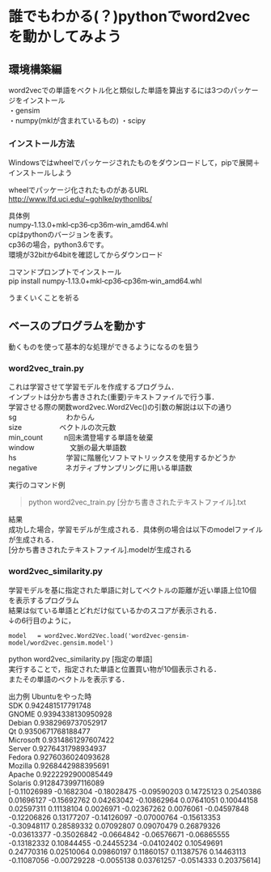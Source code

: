 # 誰でもわかる(？)pythonでword2vecを動かしてみよう

## 環境構築編
word2vecでの単語をベクトル化と類似した単語を算出するには3つのパッケージをインストール  
・gensim  
・numpy(mklが含まれているもの)
・scipy

### インストール方法  
Windowsではwheelでパッケージされたものをダウンロードして，pipで展開＋インストールしよう  

wheelでパッケージ化されたものがあるURL  
http://www.lfd.uci.edu/~gohlke/pythonlibs/

具体例  
numpy‑1.13.0+mkl‑cp36‑cp36m‑win_amd64.whl  
cpはpythonのバージョンを表す。  
cp36の場合，python3.6です。  
環境が32bitか64bitを確認してからダウンロード

コマンドプロンプトでインストール  
pip install numpy‑1.13.0+mkl‑cp36‑cp36m‑win_amd64.whl

うまくいくことを祈る  

## ベースのプログラムを動かす
動くものを使って基本的な処理ができるようになるのを狙う  

### word2vec_train.py
これは学習させて学習モデルを作成するプログラム．  
インプットは分かち書きされた(重要)テキストファイルで行う事．  
学習させる際の関数word2vec.Word2Vec()の引数の解説は以下の通り  
sg　　　　　　　わからん  
size  　　　　　ベクトルの次元数  
min_count　　　n回未満登場する単語を破棄  
window　　　　　文脈の最大単語数  
hs　　　　　　　学習に階層化ソフトマトリックスを使用するかどうか  
negative　　　　ネガティブサンプリングに用いる単語数

実行のコマンド例
>python word2vec_train.py [分かち書きされたテキストファイル].txt

結果  
成功した場合，学習モデルが生成される．具体例の場合は以下のmodelファイルが生成される．  
[分かち書きされたテキストファイル].modelが生成される  

### word2vec_similarity.py  
学習モデルを基に指定された単語に対してベクトルの距離が近い単語上位10個を表示するプログラム  
結果は似ている単語とどれだけ似ているかのスコアが表示される．  
↓の6行目のように，  

    model   = word2vec.Word2Vec.load('word2vec-gensim-model/word2vec.gensim.model')

python word2vec_similarity.py [指定の単語]  
実行することで，指定された単語と位置買い物が10個表示される．  
またその単語のベクトルを表示する．

出力例  Ubuntuをやった時  
SDK      0.942481517791748  
GNOME    0.9394338130950928  
Debian   0.9382969737052917  
Qt       0.9350671768188477  
Microsoft        0.9314861297607422  
Server   0.9276431798934937  
Fedora   0.9276036024093628  
Mozilla          0.9268442988395691  
Apache   0.9222292900085449  
Solaris          0.9128473997116089  
[-0.11026989 -0.1682304  -0.18028475 -0.09590203  0.14725123  0.2540386
  0.01696127 -0.15692762  0.04263042 -0.10862964  0.07641051  0.10044158
  0.02597311  0.11138104  0.0026971  -0.02367262  0.0076061  -0.04597848
 -0.12206826  0.13177207 -0.14126097 -0.07000764 -0.15613353 -0.30948117
  0.28589332  0.07092807  0.09070479  0.26879326 -0.03613377 -0.35026842
 -0.0664842  -0.06576671 -0.06865555 -0.13182332  0.10844455 -0.24455234
 -0.04102402  0.10549691  0.24770316  0.02510064  0.09860197  0.11860157
  0.11387576  0.14463113 -0.11087056 -0.00729228 -0.0055138   0.03761257
 -0.0514333   0.20375614]


